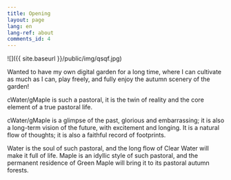 ```yaml
---
title: Opening
layout: page
lang: en
lang-ref: about
comments_id: 4
---
```

![]({{ site.baseurl }}/public/img/qsqf.jpg)

Wanted to have my own digital garden for a long time, where I can cultivate as much as I can, play freely, and fully enjoy the autumn scenery of the garden!

cWater/gMaple is such a pastoral, it is the twin of reality and the core element of a true pastoral life.

cWater/gMaple is a glimpse of the past, glorious and embarrassing; it is also a long-term vision of the future, with excitement and longing. It is a natural flow of thoughts; it is also a faithful record of footprints. 

Water is the soul of such pastoral, and the long flow of Clear Water will make it full of life. Maple is an idyllic style of such pastoral, and the permanent residence of Green Maple will bring it to its pastoral autumn forests. 